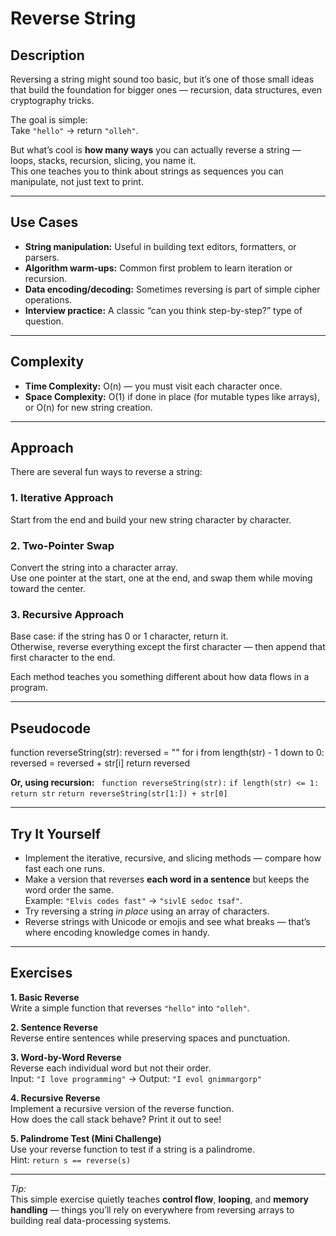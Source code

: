 # Reverse String  

## Description  
Reversing a string might sound too basic, but it’s one of those small ideas that build the foundation for bigger ones — recursion, data structures, even cryptography tricks.  

The goal is simple:  
Take `"hello"` → return `"olleh"`.  

But what’s cool is **how many ways** you can actually reverse a string — loops, stacks, recursion, slicing, you name it.  
This one teaches you to think about strings as sequences you can manipulate, not just text to print.

---

## Use Cases  
- **String manipulation:** Useful in building text editors, formatters, or parsers.  
- **Algorithm warm-ups:** Common first problem to learn iteration or recursion.  
- **Data encoding/decoding:** Sometimes reversing is part of simple cipher operations.  
- **Interview practice:** A classic “can you think step-by-step?” type of question.

---

## Complexity  
- **Time Complexity:** O(n) — you must visit each character once.  
- **Space Complexity:** O(1) if done in place (for mutable types like arrays), or O(n) for new string creation.  

---

## Approach  

There are several fun ways to reverse a string:  

### 1. **Iterative Approach**  
Start from the end and build your new string character by character.  

### 2. **Two-Pointer Swap**  
Convert the string into a character array.  
Use one pointer at the start, one at the end, and swap them while moving toward the center.  

### 3. **Recursive Approach**  
Base case: if the string has 0 or 1 character, return it.  
Otherwise, reverse everything except the first character — then append that first character to the end.  

Each method teaches you something different about how data flows in a program.  

---

## Pseudocode  
  function reverseString(str):
  reversed = ""
  for i from length(str) - 1 down to 0:
    reversed = reversed + str[i]
  return reversed


**Or, using recursion:**
 ` function reverseString(str):`
   `if length(str) <= 1:`
     `return str`
  `return reverseString(str[1:]) + str[0]`

---

## Try It Yourself  
- Implement the iterative, recursive, and slicing methods — compare how fast each one runs.  
- Make a version that reverses **each word in a sentence** but keeps the word order the same.  
  Example: `"Elvis codes fast"` → `"sivlE sedoc tsaf"`.  
- Try reversing a string *in place* using an array of characters.  
- Reverse strings with Unicode or emojis and see what breaks — that’s where encoding knowledge comes in handy.  

---

##  Exercises  

**1. Basic Reverse**  
Write a simple function that reverses `"hello"` into `"olleh"`.  

**2. Sentence Reverse**  
Reverse entire sentences while preserving spaces and punctuation.  

**3. Word-by-Word Reverse**  
Reverse each individual word but not their order.  
Input: `"I love programming"` → Output: `"I evol gnimmargorp"`  

**4. Recursive Reverse**  
Implement a recursive version of the reverse function.  
How does the call stack behave? Print it out to see!  

**5. Palindrome Test (Mini Challenge)**  
Use your reverse function to test if a string is a palindrome.  
Hint: `return s == reverse(s)`

---

*Tip:*  
This simple exercise quietly teaches **control flow**, **looping**, and **memory handling** — things you’ll rely on everywhere from reversing arrays to building real data-processing systems.
